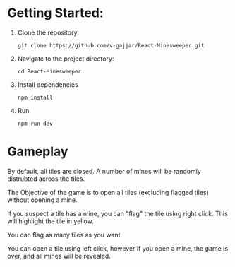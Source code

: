 # Getting Started:

1. Clone the repository:
   ```
   git clone https://github.com/v-gajjar/React-Minesweeper.git
   ```
2. Navigate to the project directory:
   ```
   cd React-Minesweeper
   ```
3. Install dependencies
   ```
   npm install
   ```
4. Run
   ```
   npm run dev
   ```
# Gameplay

By default, all tiles are closed. A number of mines will be randomly distrubted across the tiles. 

The Objective of the game is to open all tiles (excluding flagged tiles) without opening a mine. 

If you suspect a tile has a mine, you can "flag" the tile using right click. This will highlight the tile in yellow. 

You can flag as many tiles as you want. 

You can open a tile using left click, however if you open a mine, the game is over, and all mines will be revealed. 




   
   
   
